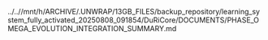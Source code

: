../..//mnt/h/ARCHIVE/.UNWRAP/13GB_FILES/backup_repository/learning_system_fully_activated_20250808_091854/DuRiCore/DOCUMENTS/PHASE_OMEGA_EVOLUTION_INTEGRATION_SUMMARY.md